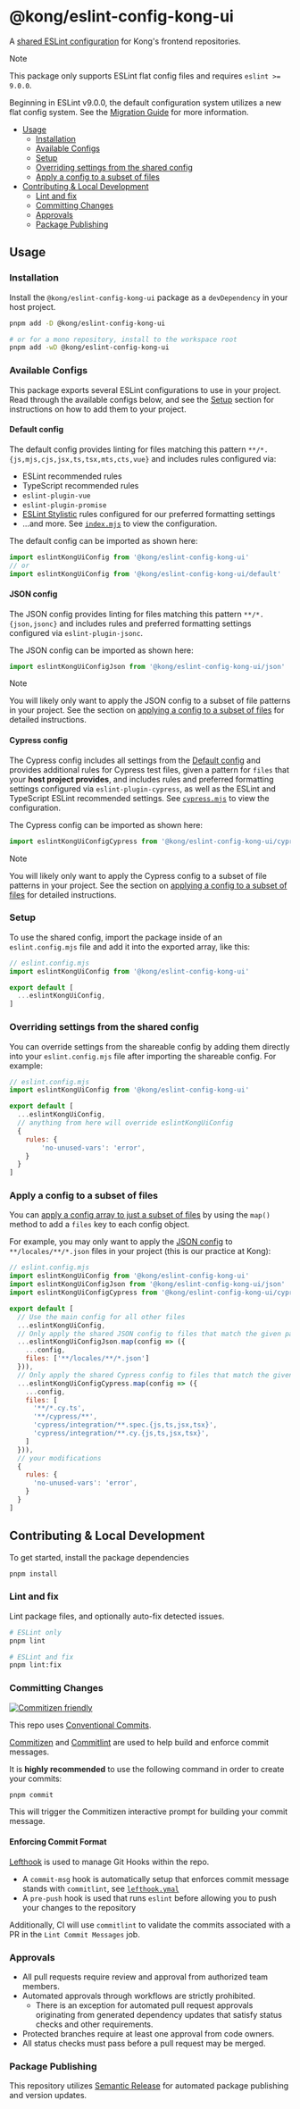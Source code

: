 # @kong/eslint-config-kong-ui

A [shared ESLint configuration](https://eslint.org/docs/latest/extend/shareable-configs) for Kong's frontend repositories.

> [!Note]
> This package only supports ESLint flat config files and requires `eslint >= 9.0.0`.
>
> Beginning in ESLint v9.0.0, the default configuration system utilizes a new flat config system. See the [Migration Guide](https://eslint.org/docs/latest/extend/plugin-migration-flat-config) for more information.

- [Usage](#usage)
  - [Installation](#installation)
  - [Available Configs](#available-configs)
  - [Setup](#setup)
  - [Overriding settings from the shared config](#overriding-settings-from-the-shared-config)
  - [Apply a config to a subset of files](#apply-a-config-to-a-subset-of-files)
- [Contributing \& Local Development](#contributing--local-development)
  - [Lint and fix](#lint-and-fix)
  - [Committing Changes](#committing-changes)
  - [Approvals](#approvals)
  - [Package Publishing](#package-publishing)

## Usage

### Installation

Install the `@kong/eslint-config-kong-ui` package as a `devDependency` in your host project.

```sh
pnpm add -D @kong/eslint-config-kong-ui

# or for a mono repository, install to the workspace root
pnpm add -wD @kong/eslint-config-kong-ui
```

### Available Configs

This package exports several ESLint configurations to use in your project. Read through the available configs below, and see the [Setup](#setup) section for instructions on how to add them to your project.

#### Default config

The default config provides linting for files matching this pattern `**/*.{js,mjs,cjs,jsx,ts,tsx,mts,cts,vue}` and includes rules configured via:

- ESLint recommended rules
- TypeScript recommended rules
- `eslint-plugin-vue`
- `eslint-plugin-promise`
- [ESLint Stylistic](https://eslint.style/) rules configured for our preferred formatting settings
- ...and more. See [`index.mjs`](./configs/index.mjs) to view the configuration.

The default config can be imported as shown here:

```javascript
import eslintKongUiConfig from '@kong/eslint-config-kong-ui'
// or
import eslintKongUiConfig from '@kong/eslint-config-kong-ui/default'
```

#### JSON config

The JSON config provides linting for files matching this pattern `**/*.{json,jsonc}` and includes rules and preferred formatting settings configured via `eslint-plugin-jsonc`.

The JSON config can be imported as shown here:

```javascript
import eslintKongUiConfigJson from '@kong/eslint-config-kong-ui/json'
```

> [!Note]
> You will likely only want to apply the JSON config to a subset of file patterns in your project. See the section on [applying a config to a subset of files](#apply-a-config-to-a-subset-of-files) for detailed instructions.

#### Cypress config

The Cypress config includes all settings from the [Default config](#default-config) and provides additional rules for Cypress test files, given a pattern for `files` that your **host project provides**, and includes rules and preferred formatting settings configured via `eslint-plugin-cypress`, as well as the ESLint and TypeScript ESLint recommended settings. See [`cypress.mjs`](./configs/cypress.mjs) to view the configuration.

The Cypress config can be imported as shown here:

```javascript
import eslintKongUiConfigCypress from '@kong/eslint-config-kong-ui/cypress'
```

> [!Note]
> You will likely only want to apply the Cypress config to a subset of file patterns in your project. See the section on [applying a config to a subset of files](#apply-a-config-to-a-subset-of-files) for detailed instructions.

### Setup

To use the shared config, import the package inside of an `eslint.config.mjs` file and add it into the exported array, like this:

```javascript
// eslint.config.mjs
import eslintKongUiConfig from '@kong/eslint-config-kong-ui'

export default [
  ...eslintKongUiConfig,
]
```

### Overriding settings from the shared config

You can override settings from the shareable config by adding them directly into your `eslint.config.mjs` file after importing the shareable config. For example:

```javascript
// eslint.config.mjs
import eslintKongUiConfig from '@kong/eslint-config-kong-ui'

export default [
  ...eslintKongUiConfig,
  // anything from here will override eslintKongUiConfig
  {
    rules: {
        'no-unused-vars': 'error',
    }
  }
]
```

### Apply a config to a subset of files

You can [apply a config array to just a subset of files](https://eslint.org/docs/latest/use/configure/combine-configs#apply-a-config-object-to-a-subset-of-files) by using the `map()` method to add a `files` key to each config object.

For example, you may only want to apply the [JSON config](#json-config) to `**/locales/**/*.json` files in your project (this is our practice at Kong):

```javascript
// eslint.config.mjs
import eslintKongUiConfig from '@kong/eslint-config-kong-ui'
import eslintKongUiConfigJson from '@kong/eslint-config-kong-ui/json'
import eslintKongUiConfigCypress from '@kong/eslint-config-kong-ui/cypress'

export default [
  // Use the main config for all other files
  ...eslintKongUiConfig,
  // Only apply the shared JSON config to files that match the given pattern
  ...eslintKongUiConfigJson.map(config => ({
    ...config,
    files: ['**/locales/**/*.json']
  })),
  // Only apply the shared Cypress config to files that match the given pattern
  ...eslintKongUiConfigCypress.map(config => ({
    ...config,
    files: [
      '**/*.cy.ts',
      '**/cypress/**',
      'cypress/integration/**.spec.{js,ts,jsx,tsx}',
      'cypress/integration/**.cy.{js,ts,jsx,tsx}',
    ]
  })),
  // your modifications
  {
    rules: {
      'no-unused-vars': 'error',
    }
  }
]
```

## Contributing & Local Development

To get started, install the package dependencies

```sh
pnpm install
```

### Lint and fix

Lint package files, and optionally auto-fix detected issues.

```sh
# ESLint only
pnpm lint

# ESLint and fix
pnpm lint:fix
```

### Committing Changes

[![Commitizen friendly](https://img.shields.io/badge/commitizen-friendly-brightgreen.svg)](http://commitizen.github.io/cz-cli/)

This repo uses [Conventional Commits](https://www.conventionalcommits.org/en/v1.0.0/).

[Commitizen](https://github.com/commitizen/cz-cli) and [Commitlint](https://github.com/conventional-changelog/commitlint) are used to help build and enforce commit messages.

It is **highly recommended** to use the following command in order to create your commits:

```sh
pnpm commit
```

This will trigger the Commitizen interactive prompt for building your commit message.

#### Enforcing Commit Format

[Lefthook](https://github.com/evilmartians/lefthook) is used to manage Git Hooks within the repo.

- A `commit-msg` hook is automatically setup that enforces commit message stands with `commitlint`, see [`lefthook.ymal`](./lefthook.yaml)
- A `pre-push` hook is used that runs `eslint` before allowing you to push your changes to the repository

Additionally, CI will use `commitlint` to validate the commits associated with a PR in the `Lint Commit Messages` job.

### Approvals

- All pull requests require review and approval from authorized team members.
- Automated approvals through workflows are strictly prohibited.
  - There is an exception for automated pull request approvals originating from generated dependency updates that satisfy status checks and other requirements.
- Protected branches require at least one approval from code owners.
- All status checks must pass before a pull request may be merged.

### Package Publishing

This repository utilizes [Semantic Release](https://github.com/semantic-release/semantic-release) for automated package publishing and version updates.
